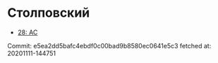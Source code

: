 # Столповский
- [28: AC](28.md)

Commit: e5ea2dd5bafc4ebdf0c00bad9b8580ec0641e5c3
 fetched at: 20201111-144751

